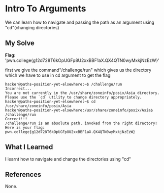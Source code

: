 # Intro To Arguments
We can learn how to navigate and passing the path as an argument using "cd"(changing directories)
## My Solve
**Flag:** 'pwn.college{g12d728T6kOpUGFp8U2xxBBF1aX.QX4QTN0wyMxkjNzEzW}'

first we give the command"/challenge/run" which gives us the directory which we have to use in cd argument to get the flag

```
hacker@paths~position-yet-elsewhere:~$ /challenge/run
Incorrect...
You are not currently in the /usr/share/zoneinfo/posix/Asia directory.
Please use the `cd` utility to change directory appropriately.
hacker@paths~position-yet-elsewhere:~$ cd  /usr/share/zoneinfo/posix/Asia
hacker@paths~position-yet-elsewhere:/usr/share/zoneinfo/posix/Asia$ /challenge/run
Correct!!!
/challenge/run is an absolute path, invoked from the right directory!
Here is your flag:
pwn.college{g12d728T6kOpUGFp8U2xxBBF1aX.QX4QTN0wyMxkjNzEzW}
```

## What I Learned
I learnt how to navigate and change the directories using "cd"
## References
None.
